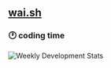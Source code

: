 ## [wai.sh](https://wai.sh)

### 🕐 coding time
![Weekly Development Stats](https://wakatime.com/share/@1eb95b3e-c613-4abf-8e38-f9a0299e3680/11349d6f-1476-4f65-84c3-a7083f07d167.svg)
